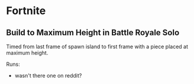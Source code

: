 # Fortnite

## Build to Maximum Height in Battle Royale Solo

Timed from last frame of spawn island to first frame with a piece placed at
maximum height.

Runs:

- wasn't there one on reddit?
